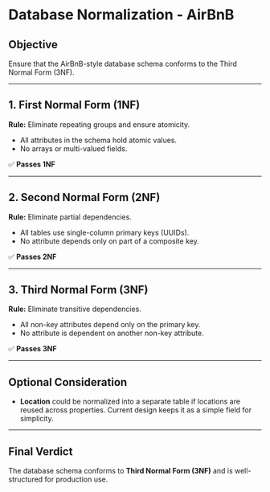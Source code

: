 # Database Normalization - AirBnB

## Objective

Ensure that the AirBnB-style database schema conforms to the Third Normal Form (3NF).

---

## 1. First Normal Form (1NF)

**Rule:** Eliminate repeating groups and ensure atomicity.

- All attributes in the schema hold atomic values.
- No arrays or multi-valued fields.

✅ **Passes 1NF**

---

## 2. Second Normal Form (2NF)

**Rule:** Eliminate partial dependencies.

- All tables use single-column primary keys (UUIDs).
- No attribute depends only on part of a composite key.

✅ **Passes 2NF**

---

## 3. Third Normal Form (3NF)

**Rule:** Eliminate transitive dependencies.

- All non-key attributes depend only on the primary key.
- No attribute is dependent on another non-key attribute.

✅ **Passes 3NF**

---

## Optional Consideration

- **Location** could be normalized into a separate table if locations are reused across properties. Current design keeps it as a simple field for simplicity.

---

## Final Verdict

The database schema conforms to **Third Normal Form (3NF)** and is well-structured for production use.


